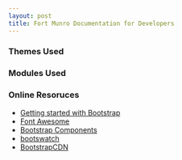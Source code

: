```yaml
---
layout: post
title: Fort Munro Documentation for Developers
---
```

<!DOCTYPE html>
<html lang="en">
<head>
    <meta charset="UTF-8">
    <meta name="viewport" content="width=device-width, initial-scale=1.0">
    <meta http-equiv="X-UA-Compatible" content="ie=edge">
    <title>Documentation</title>
    <link rel="stylesheet" href="https://stackpath.bootstrapcdn.com/bootstrap/4.1.3/css/bootstrap.min.css" >
</head>
<body>
    <h3></h3>
    <h3>Themes Used</h3>
    <h3>Modules Used</h3>
    <h3>Online Resoruces</h3>
    <ul>
      <li><a href="https://getbootstrap.com/docs/4.0/getting-started/introduction/">Getting started with Bootstrap</a></li>
      <li><a href="https://fontawesome.com/">Font Awesome</a></li>
      <li><a href="https://getbootstrap.com/docs/4.0/components/">Bootstrap Components</a></li>
      <li><a href="https://bootswatch.com/">bootswatch</a></li>
      <li><a href="https://www.bootstrapcdn.com/">BootstrapCDN</a></li>
  </ul>
</body>
</html>
